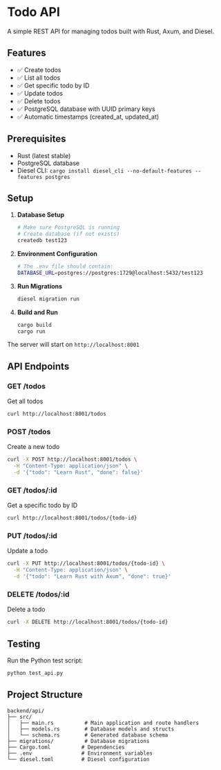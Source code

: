# Todo API

A simple REST API for managing todos built with Rust, Axum, and Diesel.

## Features

- ✅ Create todos
- ✅ List all todos
- ✅ Get specific todo by ID
- ✅ Update todos
- ✅ Delete todos
- ✅ PostgreSQL database with UUID primary keys
- ✅ Automatic timestamps (created_at, updated_at)

## Prerequisites

- Rust (latest stable)
- PostgreSQL database
- Diesel CLI: `cargo install diesel_cli --no-default-features --features postgres`

## Setup

1. **Database Setup**
   ```bash
   # Make sure PostgreSQL is running
   # Create database (if not exists)
   createdb test123
   ```

2. **Environment Configuration**
   ```bash
   # The .env file should contain:
   DATABASE_URL=postgres://postgres:1729@localhost:5432/test123
   ```

3. **Run Migrations**
   ```bash
   diesel migration run
   ```

4. **Build and Run**
   ```bash
   cargo build
   cargo run
   ```

The server will start on `http://localhost:8001`

## API Endpoints

### GET /todos
Get all todos
```bash
curl http://localhost:8001/todos
```

### POST /todos
Create a new todo
```bash
curl -X POST http://localhost:8001/todos \
  -H "Content-Type: application/json" \
  -d '{"todo": "Learn Rust", "done": false}'
```

### GET /todos/:id
Get a specific todo by ID
```bash
curl http://localhost:8001/todos/{todo-id}
```

### PUT /todos/:id
Update a todo
```bash
curl -X PUT http://localhost:8001/todos/{todo-id} \
  -H "Content-Type: application/json" \
  -d '{"todo": "Learn Rust with Axum", "done": true}'
```

### DELETE /todos/:id
Delete a todo
```bash
curl -X DELETE http://localhost:8001/todos/{todo-id}
```

## Testing

Run the Python test script:
```bash
python test_api.py
```

## Project Structure

```
backend/api/
├── src/
│   ├── main.rs          # Main application and route handlers
│   ├── models.rs        # Database models and structs
│   └── schema.rs        # Generated database schema
├── migrations/          # Database migrations
├── Cargo.toml          # Dependencies
├── .env                # Environment variables
└── diesel.toml         # Diesel configuration
```